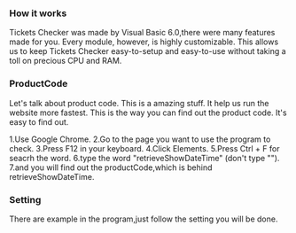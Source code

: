 ### How it works

Tickets Checker was made by Visual Basic 6.0,there were many features made for you.
Every module, however, is highly customizable.
This allows us to keep Tickets Checker easy-to-setup and easy-to-use without taking a toll on precious CPU and RAM.

### ProductCode

Let's talk about product code.
This is a amazing stuff.
It help us run the website more fastest.
This is the way you can find out the product code.
It's easy to find out.

1.Use Google Chrome.
2.Go to the page you want to use the program to check.
3.Press F12 in your keyboard.
4.Click Elements.
5.Press Ctrl + F for seacrh the word.
6.type the word "retrieveShowDateTime" (don't type "").
7.and you will find out the productCode,which is behind retrieveShowDateTime.

### Setting

There are example in the program,just follow the setting you will be done.

